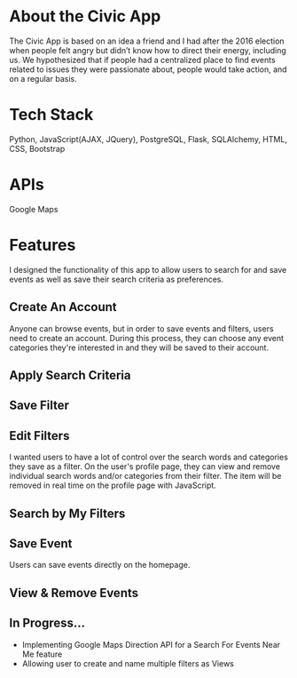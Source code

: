 # About the Civic App

The Civic App is based on an idea a friend and I had after the 2016 election when people felt angry but didn’t know how to direct their energy, including us. We hypothesized that if people had a centralized place to find events related to issues they were passionate about, people would take action, and on a regular basis. 

# Tech Stack
Python, JavaScript(AJAX, JQuery), PostgreSQL, Flask, SQLAlchemy, HTML, CSS, Bootstrap

# APIs
Google Maps

# Features

I designed the functionality of this app to allow users to search for and save events as well as save their search criteria as preferences.


## Create An Account
Anyone can browse events, but in order to save events and filters, users need to create an account. During this process, they can choose any event categories they're interested in and they will be saved to their account.

## Apply Search Criteria 


## Save Filter

## Edit Filters
I wanted users to have a lot of control over the search words and categories they save as a filter. On the user's profile page, they can view and remove individual search words and/or categories from their filter. The item will be removed in real time on the profile page with JavaScript. 
## Search by My Filters

## Save Event 
Users can save events directly on the homepage. 

## View & Remove Events





## In Progress...

- Implementing Google Maps Direction API for a Search For Events Near Me feature
- Allowing user to create and name multiple filters as Views


